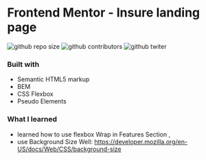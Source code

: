 # Frontend Mentor - Insure landing page

![github repo size](https://img.shields.io/github/repo-size/AliABUHAMRA/Insure-landing-page)
![github contributors](https://img.shields.io/github/contributors/AliABUHAMRA/Insure-landing-page)
![github twiter](https://img.shields.io/twitter/follow/AliBearrr?style=social)

<!-- ![podcast preview](./design/desktop-preview.jpg) -->

### Built with

- Semantic HTML5 markup
- BEM
- CSS Flexbox
- Pseudo Elements

### What I learned

- learned how to use flexbox Wrap in Features Section ,
- use Background Size Well: https://developer.mozilla.org/en-US/docs/Web/CSS/background-size
